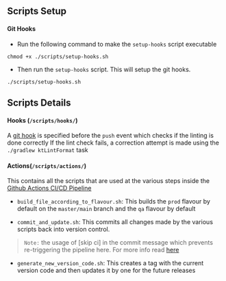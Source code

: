 ## Scripts Setup

#### Git Hooks
- Run the following command to make the `setup-hooks` script executable
```console
chmod +x ./scripts/setup-hooks.sh
```
- Then run the `setup-hooks` script. This will setup the git hooks.
```console
./scripts/setup-hooks.sh
```

## Scripts Details

#### Hooks (`/scripts/hooks/`)
A [git hook](https://git-scm.com/book/en/v2/Customizing-Git-Git-Hooks) is specified before the `push` event which checks if the linting is done correctly
If the lint check fails, a correction attempt is made using the `./gradlew ktLintFormat` task


#### Actions(`/scripts/actions/`)
This contains all the scripts that are used at the various steps inside the [Github Actions CI/CD Pipeline](.github/workflows/)

- ```build_file_according_to_flavour.sh```:
This builds the `prod` flavour by default on the `master/main` branch and the `qa` flavour by default

- `commit_and_update.sh`:
This commits all changes made by the various scripts back into version control.

> `Note:` the usage of [skip ci] in the commit message which prevents re-triggering the pipeline here. For more info read [here](https://docs.github.com/en/actions/managing-workflow-runs/skipping-workflow-runs)

- `generate_new_version_code.sh`:
This creates a tag with the current version code and then updates it by one for the future releases


